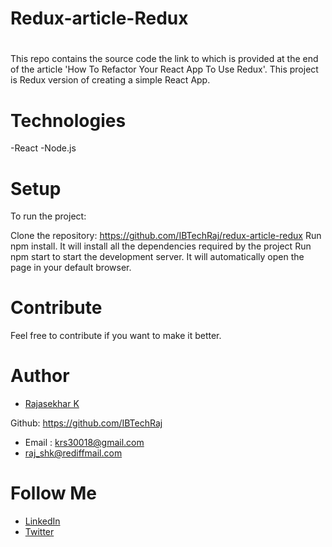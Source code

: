 # Redux-article-Redux
# 
This repo contains the source code the link to which is provided at the end of the article 'How To Refactor Your React App To Use Redux'.
This project is Redux version of creating a simple React App.

# Technologies

-React
-Node.js

# Setup
To run the project:

Clone the repository: https://github.com/IBTechRaj/redux-article-redux
Run npm install. It will install all the dependencies required by the project
Run npm start to start the development server. It will automatically open the page in your default browser.

# Contribute
Feel free to contribute if you want to make it better.

# Author
* [Rajasekhar K ](https://github.com/IBTechRaj)

Github: https://github.com/IBTechRaj
* Email : krs30018@gmail.com 
* raj_shk@rediffmail.com

# Follow Me

* [LinkedIn](https://www.linkedin.com/in/rajkatakamsetty/)
* [Twitter](https://twitter.com/IBTechRaj)


